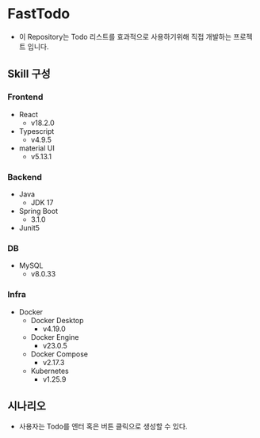 # FastTodo

- 이 Repository는 Todo 리스트를 효과적으로 사용하기위해 직접 개발하는 프로젝트 입니다.

## Skill 구성

### Frontend

- React
  - v18.2.0
- Typescript
  - v4.9.5
- material UI
  - v5.13.1

### Backend

- Java
  - JDK 17
- Spring Boot
  - 3.1.0
- Junit5

### DB

- MySQL
  - v8.0.33

### Infra

- Docker
  - Docker Desktop
    - v4.19.0
  - Docker Engine
    - v23.0.5
  - Docker Compose
    - v2.17.3
  - Kubernetes
    - v1.25.9

## 시나리오

- 사용자는 Todo를 엔터 혹은 버튼 클릭으로 생성할 수 있다.
